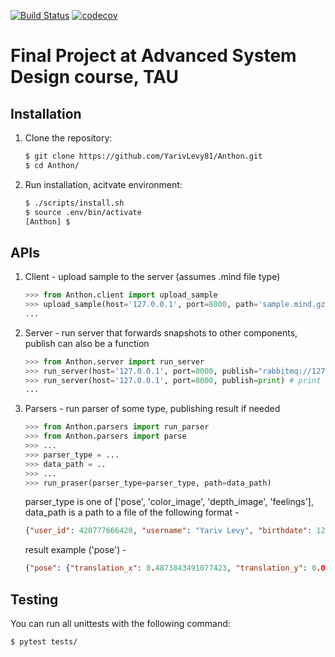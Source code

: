 [![Build Status](https://travis-ci.org/YarivLevy81/Anthon.svg?branch=master)](https://travis-ci.org/github/YarivLevy81/Anthon)
[![codecov](https://codecov.io/gh/YarivLevy81/Anthon/branch/master/graph/badge.svg)](https://codecov.io/gh/YarivLevy81/Anthon)

# Final Project at Advanced System Design course, TAU

## Installation

1. Clone the repository:

    ```sh
    $ git clone https://github.com/YarivLevy81/Anthon.git
    $ cd Anthon/
    ```

2. Run installation, acitvate environment:

    ```sh
    $ ./scripts/install.sh
    $ source .env/bin/activate
    [Anthon] $
    ```

## APIs

1. Client - upload sample to the server (assumes .mind file type)
    ```python
    >>> from Anthon.client import upload_sample
    >>> upload_sample(host='127.0.0.1', port=8000, path='sample.mind.gzip')
    ...
    ```
2. Server - run server that forwards snapshots to other components,
   publish can also be a function
     ```python
    >>> from Anthon.server import run_server
    >>> run_server(host='127.0.0.1', port=8000, publish="rabbitmq://127.0.0.1:5672") # publish to rabbbit
    >>> run_server(host='127.0.0.1', port=8000, publish=print) # print the message
    ...
    ```
3. Parsers - run parser of some type, publishing result if needed
    ```python
    >>> from Anthon.parsers import run_parser
    >>> from Anthon.parsers import parse
    >>> ...
    >>> parser_type = ...
    >>> data_path = ..
    >>> ...
    >>> run_praser(parser_type=parser_type, path=data_path)
    ```
    parser_type is one of ['pose', 'color_image', 'depth_image', 'feelings'], data_path is a path to a file of the following format - 
    ```json
    {"user_id": 420777666420, "username": "Yariv Levy", "birthdate": 123456789, "gender": 0, "snapshot_id": "2da3a844a5f640ce816cd8464e6d77d8", "snapshot_path": "/snapshots/2da3a844a5f640ce816cd8464e6d77d8.snp", "timestamp": 1575446887339}
    ```
    result example ('pose') - 
    ```json
    {"pose": {"translation_x": 0.4873843491077423, "translation_y": 0.007090016733855009, "translation_z": -1.1306129693984985, "rotation_x": -0.10888676356214629, "rotation_y": -0.26755994585035286, "rotation_z": -0.021271118915446748, "rotation_w": 0.9571326384559261}, "user_id": 420777666420, "username": "Yariv Levy", "birthdate": 123456789, "gender": 0, "snapshot_id": "2da3a844a5f640ce816cd8464e6d77d8", "snapshot_path": "/snapshots/2da3a844a5f640ce816cd8464e6d77d8.snp", "timestamp": 1575446887339}

    ```

## Testing

You can run all unittests with the following command:
```sh
$ pytest tests/
```
